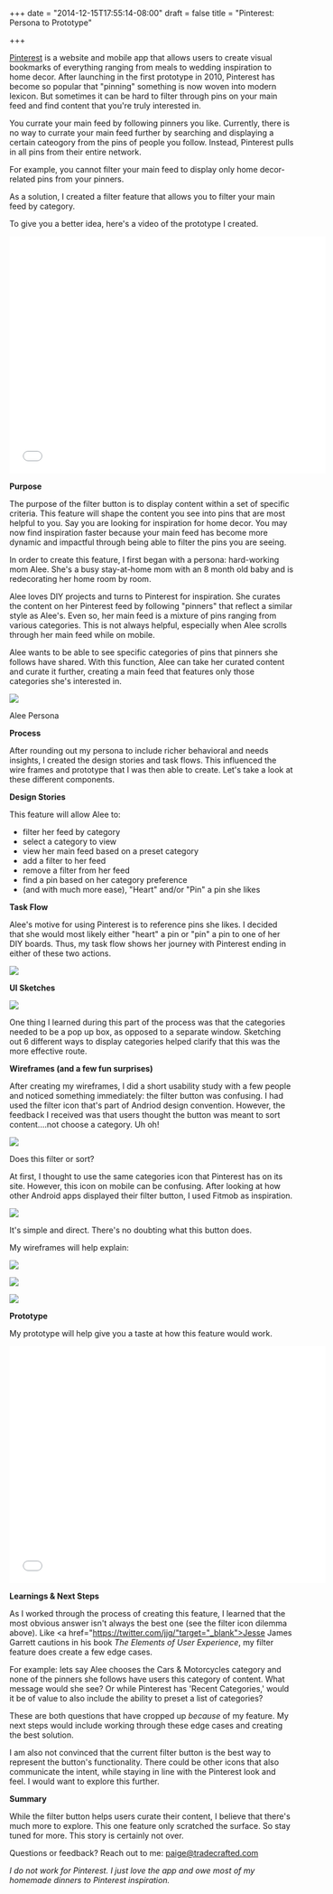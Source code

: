 +++
date = "2014-12-15T17:55:14-08:00"
draft = false
title = "Pinterest: Persona to Prototype"

+++

<a href="http://www.pinterest.com" target="_blank">Pinterest</a> is a website and mobile app that allows users to create visual bookmarks of everything ranging from meals to wedding inspiration to home decor. After launching in the first prototype in 2010, Pinterest has become so popular that "pinning" something is now woven into modern lexicon. But sometimes it can be hard to filter through pins on your main feed and find content that you're truly interested in.
 
You currate your main feed by following pinners you like. Currently, there is no way to currate your main feed further by searching and displaying a certain cateogory from the pins of people you follow. Instead, Pinterest pulls in all pins from their entire network. 

For example, you cannot filter your main feed to display only home decor-related pins from your pinners.

As a solution, I created a filter feature that allows you to filter your main feed by category. 

To give you a better idea, here's a video of the prototype I created. 
<iframe width="560" height="420" src="//www.youtube.com/embed/o3G0VbCgDjo" frameborder="0" allowfullscreen></iframe>

**Purpose**

The purpose of the filter button is to display content within a set of specific criteria. This feature will shape the content you see into pins that are most helpful to you. Say you are looking for inspiration for home decor. You may now find inspiration faster because your main feed has become more dynamic and impactful through being able to filter the pins you are seeing. 

In order to create this feature, I first began with a persona: hard-working mom Alee. She's a busy stay-at-home mom with an 8 month old baby and is redecorating her home room by room. 

Alee loves DIY projects and turns to Pinterest for inspiration. She curates the content on her Pinterest feed by following "pinners" that reflect a similar style as Alee's. Even so, her main feed is a mixture of pins ranging from various categories. This is not always helpful, especially when Alee scrolls through her main feed while on mobile. 

Alee wants to be able to see specific categories of pins that pinners she follows have shared. With this function, Alee can take her curated content and curate it further, creating a main feed that features only those categories she's interested in. 

<a href="/images/AleePersona.jpg" data-lightbox="persona" data-title="Alee Persona"><img src="/images/AleePersona.jpg"/></a>
<div class="image-caption">Alee Persona</div>

**Process**

After rounding out my persona to include richer behavioral and needs insights, I created the design stories and task flows. This influenced the wire frames and prototype that I was then able to create. Let's take a look at these different components.

**Design Stories**

This feature will allow Alee to:

- filter her feed by category
- select a category to view
- view her main feed based on a preset category
- add a filter to her feed
- remove a filter from her feed
- find a pin based on her category preference 
- (and with much more ease), "Heart" and/or "Pin" a pin she likes 
 
**Task Flow**

Alee's motive for using Pinterest is to reference pins she likes. I decided that she would most likely either "heart" a pin or "pin" a pin to one of her DIY boards. Thus, my task flow shows her journey with Pinterest ending in either of these two actions. 

<a href="/images/Pinterest Task Flow.jpg" data-lightbox="task-flow" data-title="Pinterest Task Flow"><img src="/images/Pinterest Task Flow.jpg"/></a>

**UI Sketches**

<a href="/images/UIsketches.jpg" data-lightbox="wireFrames" data-title="WireFrames"><img src="/images/WireFrames.jpg"/></a>

One thing I learned during this part of the process was that the categories needed to be a pop up box, as opposed to a separate window. Sketching out 6 different ways to display categories helped clarify that this was the more effective route. 

**Wireframes (and a few fun surprises)**

After creating my wireframes, I did a short usability study with a few people and noticed something immediately: the filter button was confusing. 
I had used the filter icon that's part of Andriod design convention. However, the feedback I received was that users thought the button was meant to sort content....not choose a category. Uh oh!

<a href="/images/filter.jpg" data-lightbox="filter-example" data-title="Filter Example"><img src="/images/filter.jpg"/></a>
<div class="image-caption">Does this filter or sort?</div>

At first, I thought to use the same categories icon that Pinterest has on its site. However, this icon on mobile can be confusing. After looking at how other Android apps displayed their filter button, I used Fitmob as inspiration. 

<a href="/images/fitmob.jpg" data-lightbox="fitmob-example" data-title="Fitmob Example"><img src="/images/fitmob.jpg"/></a>

It's simple and direct. There's no doubting what this button does. 

My wireframes will help explain:

<a href="/images/Wireframes 1.jpg" data-lightbox="wireframes-group" data-title="Wireframe 1"><img src="/images/Wireframes 1.jpg"/></a>

<a href="/images/Updatedwireframe.jpg" data-lightbox="wireframes-group" data-title="Wireframe 2"><img src="/images/Updatedwireframe.jpg"/></a>

<a href="/images/Wireframes 4.jpg" data-lightbox="wireframes-group" data-title="Wireframe 4"><img src="/images/Wireframes 4.jpg"/></a>

**Prototype**

My prototype will help give you a taste at how this feature would work. 

<iframe width="560" height="420" src="//www.youtube.com/embed/o3G0VbCgDjo" frameborder="0" allowfullscreen></iframe>

**Learnings & Next Steps**

As I worked through the process of creating this feature, I learned that the most obvious answer isn't always the best one (see the filter icon dilemma above). Like <a href="https://twitter.com/jjg/"target="_blank">Jesse James Garrett</a> cautions in his book *The Elements of User Experience*, my filter feature does create a few edge cases. 

For example: lets say Alee chooses the Cars & Motorcycles category and none of the pinners she follows have users this category of content. What message would she see? Or while Pinterest has 'Recent Categories,' would it be of value to also include the ability to preset a list of categories?

These are both questions that have cropped up *because* of my feature. My next steps would include working through these edge cases and creating the best solution. 


I am also not convinced that the current filter button is the best way to represent the button's functionality. There could be other icons that also communicate the intent, while staying in line with the Pinterest look and feel. I would want to explore this further. 

**Summary**

While the filter button helps users curate their content, I believe that there's much more to explore. This one feature only scratched the surface. So stay tuned for more. This story is certainly not over. 

Questions or feedback? Reach out to me: <a href="https://paige@tradecrafted.com/" target="_blank">paige@tradecrafted.com</a>

*I do not work for Pinterest. I just love the app and owe most of my homemade dinners to Pinterest inspiration.*

